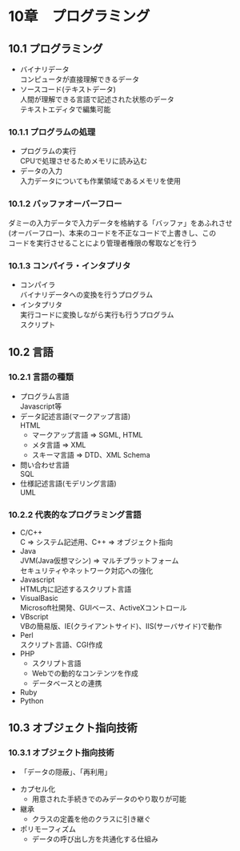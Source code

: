 # 10章　プログラミング
## 10.1 プログラミング
* バイナリデータ  
コンピュータが直接理解できるデータ
* ソースコード(テキストデータ)  
人間が理解できる言語で記述された状態のデータ  
テキストエディタで編集可能

### 10.1.1 プログラムの処理
* プログラムの実行  
CPUで処理させるためメモリに読み込む
* データの入力  
入力データについても作業領域であるメモリを使用

### 10.1.2 バッファオーバーフロー  
ダミーの入力データで入力データを格納する「バッファ」をあふれさせ  
(オーバーフロー)、本来のコードを不正なコードで上書きし、この  
コードを実行させることにより管理者権限の奪取などを行う

### 10.1.3 コンパイラ・インタプリタ
* コンパイラ  
バイナリデータへの変換を行うプログラム
* インタプリタ  
実行コードに変換しながら実行も行うプログラム  
スクリプト  

## 10.2 言語
### 10.2.1 言語の種類
* プログラム言語  
Javascript等
* データ記述言語(マークアップ言語)  
HTML
	- マークアップ言語 => SGML, HTML
	- メタ言語 => XML
	- スキーマ言語 => DTD、XML Schema
* 問い合わせ言語  
SQL
* 仕様記述言語(モデリング言語)  
UML

### 10.2.2 代表的なプログラミング言語
* C/C++  
C => システム記述用、C++ => オブジェクト指向
* Java  
JVM(Java仮想マシン) => マルチプラットフォーム  
セキュリティやネットワーク対応への強化
* Javascript  
HTML内に記述するスクリプト言語
* VisualBasic  
Microsoft社開発、GUIベース、ActiveXコントロール
* VBscript  
VBの簡易版、IE(クライアントサイド)、IIS(サーバサイド)で動作
* Perl  
スクリプト言語、CGI作成
* PHP
	- スクリプト言語
	- Webでの動的なコンテンツを作成
	- データベースとの連携
* Ruby
* Python

## 10.3 オブジェクト指向技術
### 10.3.1 オブジェクト指向技術
- 「データの隠蔽」、「再利用」
* カプセル化
	- 用意された手続きでのみデータのやり取りが可能
* 継承
	- クラスの定義を他のクラスに引き継ぐ
* ポリモーフィズム
	- データの呼び出し方を共通化する仕組み